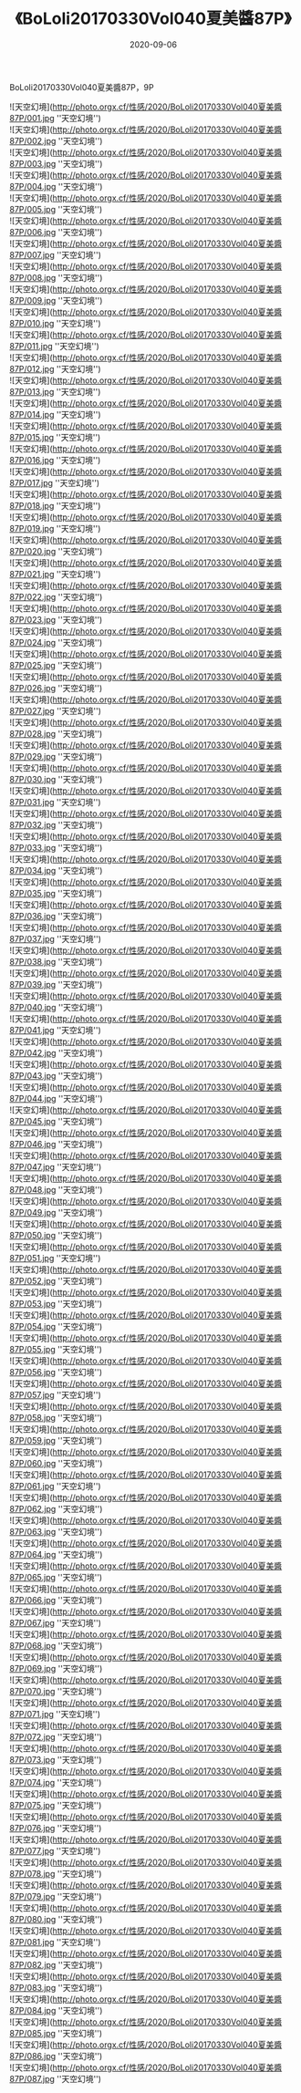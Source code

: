 ﻿---
layout: post
title:  《BoLoli20170330Vol040夏美醬87P》
date:   2020-09-06
img: http://photo.orgx.cf/性感/2020/BoLoli20170330Vol040夏美醬87P/000.jpg
tags: [美女, 性感, 泳衣]
---

BoLoli20170330Vol040夏美醬87P，9P



![天空幻境](http://photo.orgx.cf/性感/2020/BoLoli20170330Vol040夏美醬87P/001.jpg ''天空幻境'') <br>
![天空幻境](http://photo.orgx.cf/性感/2020/BoLoli20170330Vol040夏美醬87P/002.jpg ''天空幻境'') <br>
![天空幻境](http://photo.orgx.cf/性感/2020/BoLoli20170330Vol040夏美醬87P/003.jpg ''天空幻境'') <br>
![天空幻境](http://photo.orgx.cf/性感/2020/BoLoli20170330Vol040夏美醬87P/004.jpg ''天空幻境'') <br>
![天空幻境](http://photo.orgx.cf/性感/2020/BoLoli20170330Vol040夏美醬87P/005.jpg ''天空幻境'') <br>
![天空幻境](http://photo.orgx.cf/性感/2020/BoLoli20170330Vol040夏美醬87P/006.jpg ''天空幻境'') <br>
![天空幻境](http://photo.orgx.cf/性感/2020/BoLoli20170330Vol040夏美醬87P/007.jpg ''天空幻境'') <br>
![天空幻境](http://photo.orgx.cf/性感/2020/BoLoli20170330Vol040夏美醬87P/008.jpg ''天空幻境'') <br>
![天空幻境](http://photo.orgx.cf/性感/2020/BoLoli20170330Vol040夏美醬87P/009.jpg ''天空幻境'') <br>
![天空幻境](http://photo.orgx.cf/性感/2020/BoLoli20170330Vol040夏美醬87P/010.jpg ''天空幻境'') <br>
![天空幻境](http://photo.orgx.cf/性感/2020/BoLoli20170330Vol040夏美醬87P/011.jpg ''天空幻境'') <br>
![天空幻境](http://photo.orgx.cf/性感/2020/BoLoli20170330Vol040夏美醬87P/012.jpg ''天空幻境'') <br>
![天空幻境](http://photo.orgx.cf/性感/2020/BoLoli20170330Vol040夏美醬87P/013.jpg ''天空幻境'') <br>
![天空幻境](http://photo.orgx.cf/性感/2020/BoLoli20170330Vol040夏美醬87P/014.jpg ''天空幻境'') <br>
![天空幻境](http://photo.orgx.cf/性感/2020/BoLoli20170330Vol040夏美醬87P/015.jpg ''天空幻境'') <br>
![天空幻境](http://photo.orgx.cf/性感/2020/BoLoli20170330Vol040夏美醬87P/016.jpg ''天空幻境'') <br>
![天空幻境](http://photo.orgx.cf/性感/2020/BoLoli20170330Vol040夏美醬87P/017.jpg ''天空幻境'') <br>
![天空幻境](http://photo.orgx.cf/性感/2020/BoLoli20170330Vol040夏美醬87P/018.jpg ''天空幻境'') <br>
![天空幻境](http://photo.orgx.cf/性感/2020/BoLoli20170330Vol040夏美醬87P/019.jpg ''天空幻境'') <br>
![天空幻境](http://photo.orgx.cf/性感/2020/BoLoli20170330Vol040夏美醬87P/020.jpg ''天空幻境'') <br>
![天空幻境](http://photo.orgx.cf/性感/2020/BoLoli20170330Vol040夏美醬87P/021.jpg ''天空幻境'') <br>
![天空幻境](http://photo.orgx.cf/性感/2020/BoLoli20170330Vol040夏美醬87P/022.jpg ''天空幻境'') <br>
![天空幻境](http://photo.orgx.cf/性感/2020/BoLoli20170330Vol040夏美醬87P/023.jpg ''天空幻境'') <br>
![天空幻境](http://photo.orgx.cf/性感/2020/BoLoli20170330Vol040夏美醬87P/024.jpg ''天空幻境'') <br>
![天空幻境](http://photo.orgx.cf/性感/2020/BoLoli20170330Vol040夏美醬87P/025.jpg ''天空幻境'') <br>
![天空幻境](http://photo.orgx.cf/性感/2020/BoLoli20170330Vol040夏美醬87P/026.jpg ''天空幻境'') <br>
![天空幻境](http://photo.orgx.cf/性感/2020/BoLoli20170330Vol040夏美醬87P/027.jpg ''天空幻境'') <br>
![天空幻境](http://photo.orgx.cf/性感/2020/BoLoli20170330Vol040夏美醬87P/028.jpg ''天空幻境'') <br>
![天空幻境](http://photo.orgx.cf/性感/2020/BoLoli20170330Vol040夏美醬87P/029.jpg ''天空幻境'') <br>
![天空幻境](http://photo.orgx.cf/性感/2020/BoLoli20170330Vol040夏美醬87P/030.jpg ''天空幻境'') <br>
![天空幻境](http://photo.orgx.cf/性感/2020/BoLoli20170330Vol040夏美醬87P/031.jpg ''天空幻境'') <br>
![天空幻境](http://photo.orgx.cf/性感/2020/BoLoli20170330Vol040夏美醬87P/032.jpg ''天空幻境'') <br>
![天空幻境](http://photo.orgx.cf/性感/2020/BoLoli20170330Vol040夏美醬87P/033.jpg ''天空幻境'') <br>
![天空幻境](http://photo.orgx.cf/性感/2020/BoLoli20170330Vol040夏美醬87P/034.jpg ''天空幻境'') <br>
![天空幻境](http://photo.orgx.cf/性感/2020/BoLoli20170330Vol040夏美醬87P/035.jpg ''天空幻境'') <br>
![天空幻境](http://photo.orgx.cf/性感/2020/BoLoli20170330Vol040夏美醬87P/036.jpg ''天空幻境'') <br>
![天空幻境](http://photo.orgx.cf/性感/2020/BoLoli20170330Vol040夏美醬87P/037.jpg ''天空幻境'') <br>
![天空幻境](http://photo.orgx.cf/性感/2020/BoLoli20170330Vol040夏美醬87P/038.jpg ''天空幻境'') <br>
![天空幻境](http://photo.orgx.cf/性感/2020/BoLoli20170330Vol040夏美醬87P/039.jpg ''天空幻境'') <br>
![天空幻境](http://photo.orgx.cf/性感/2020/BoLoli20170330Vol040夏美醬87P/040.jpg ''天空幻境'') <br>
![天空幻境](http://photo.orgx.cf/性感/2020/BoLoli20170330Vol040夏美醬87P/041.jpg ''天空幻境'') <br>
![天空幻境](http://photo.orgx.cf/性感/2020/BoLoli20170330Vol040夏美醬87P/042.jpg ''天空幻境'') <br>
![天空幻境](http://photo.orgx.cf/性感/2020/BoLoli20170330Vol040夏美醬87P/043.jpg ''天空幻境'') <br>
![天空幻境](http://photo.orgx.cf/性感/2020/BoLoli20170330Vol040夏美醬87P/044.jpg ''天空幻境'') <br>
![天空幻境](http://photo.orgx.cf/性感/2020/BoLoli20170330Vol040夏美醬87P/045.jpg ''天空幻境'') <br>
![天空幻境](http://photo.orgx.cf/性感/2020/BoLoli20170330Vol040夏美醬87P/046.jpg ''天空幻境'') <br>
![天空幻境](http://photo.orgx.cf/性感/2020/BoLoli20170330Vol040夏美醬87P/047.jpg ''天空幻境'') <br>
![天空幻境](http://photo.orgx.cf/性感/2020/BoLoli20170330Vol040夏美醬87P/048.jpg ''天空幻境'') <br>
![天空幻境](http://photo.orgx.cf/性感/2020/BoLoli20170330Vol040夏美醬87P/049.jpg ''天空幻境'') <br>
![天空幻境](http://photo.orgx.cf/性感/2020/BoLoli20170330Vol040夏美醬87P/050.jpg ''天空幻境'') <br>
![天空幻境](http://photo.orgx.cf/性感/2020/BoLoli20170330Vol040夏美醬87P/051.jpg ''天空幻境'') <br>
![天空幻境](http://photo.orgx.cf/性感/2020/BoLoli20170330Vol040夏美醬87P/052.jpg ''天空幻境'') <br>
![天空幻境](http://photo.orgx.cf/性感/2020/BoLoli20170330Vol040夏美醬87P/053.jpg ''天空幻境'') <br>
![天空幻境](http://photo.orgx.cf/性感/2020/BoLoli20170330Vol040夏美醬87P/054.jpg ''天空幻境'') <br>
![天空幻境](http://photo.orgx.cf/性感/2020/BoLoli20170330Vol040夏美醬87P/055.jpg ''天空幻境'') <br>
![天空幻境](http://photo.orgx.cf/性感/2020/BoLoli20170330Vol040夏美醬87P/056.jpg ''天空幻境'') <br>
![天空幻境](http://photo.orgx.cf/性感/2020/BoLoli20170330Vol040夏美醬87P/057.jpg ''天空幻境'') <br>
![天空幻境](http://photo.orgx.cf/性感/2020/BoLoli20170330Vol040夏美醬87P/058.jpg ''天空幻境'') <br>
![天空幻境](http://photo.orgx.cf/性感/2020/BoLoli20170330Vol040夏美醬87P/059.jpg ''天空幻境'') <br>
![天空幻境](http://photo.orgx.cf/性感/2020/BoLoli20170330Vol040夏美醬87P/060.jpg ''天空幻境'') <br>
![天空幻境](http://photo.orgx.cf/性感/2020/BoLoli20170330Vol040夏美醬87P/061.jpg ''天空幻境'') <br>
![天空幻境](http://photo.orgx.cf/性感/2020/BoLoli20170330Vol040夏美醬87P/062.jpg ''天空幻境'') <br>
![天空幻境](http://photo.orgx.cf/性感/2020/BoLoli20170330Vol040夏美醬87P/063.jpg ''天空幻境'') <br>
![天空幻境](http://photo.orgx.cf/性感/2020/BoLoli20170330Vol040夏美醬87P/064.jpg ''天空幻境'') <br>
![天空幻境](http://photo.orgx.cf/性感/2020/BoLoli20170330Vol040夏美醬87P/065.jpg ''天空幻境'') <br>
![天空幻境](http://photo.orgx.cf/性感/2020/BoLoli20170330Vol040夏美醬87P/066.jpg ''天空幻境'') <br>
![天空幻境](http://photo.orgx.cf/性感/2020/BoLoli20170330Vol040夏美醬87P/067.jpg ''天空幻境'') <br>
![天空幻境](http://photo.orgx.cf/性感/2020/BoLoli20170330Vol040夏美醬87P/068.jpg ''天空幻境'') <br>
![天空幻境](http://photo.orgx.cf/性感/2020/BoLoli20170330Vol040夏美醬87P/069.jpg ''天空幻境'') <br>
![天空幻境](http://photo.orgx.cf/性感/2020/BoLoli20170330Vol040夏美醬87P/070.jpg ''天空幻境'') <br>
![天空幻境](http://photo.orgx.cf/性感/2020/BoLoli20170330Vol040夏美醬87P/071.jpg ''天空幻境'') <br>
![天空幻境](http://photo.orgx.cf/性感/2020/BoLoli20170330Vol040夏美醬87P/072.jpg ''天空幻境'') <br>
![天空幻境](http://photo.orgx.cf/性感/2020/BoLoli20170330Vol040夏美醬87P/073.jpg ''天空幻境'') <br>
![天空幻境](http://photo.orgx.cf/性感/2020/BoLoli20170330Vol040夏美醬87P/074.jpg ''天空幻境'') <br>
![天空幻境](http://photo.orgx.cf/性感/2020/BoLoli20170330Vol040夏美醬87P/075.jpg ''天空幻境'') <br>
![天空幻境](http://photo.orgx.cf/性感/2020/BoLoli20170330Vol040夏美醬87P/076.jpg ''天空幻境'') <br>
![天空幻境](http://photo.orgx.cf/性感/2020/BoLoli20170330Vol040夏美醬87P/077.jpg ''天空幻境'') <br>
![天空幻境](http://photo.orgx.cf/性感/2020/BoLoli20170330Vol040夏美醬87P/078.jpg ''天空幻境'') <br>
![天空幻境](http://photo.orgx.cf/性感/2020/BoLoli20170330Vol040夏美醬87P/079.jpg ''天空幻境'') <br>
![天空幻境](http://photo.orgx.cf/性感/2020/BoLoli20170330Vol040夏美醬87P/080.jpg ''天空幻境'') <br>
![天空幻境](http://photo.orgx.cf/性感/2020/BoLoli20170330Vol040夏美醬87P/081.jpg ''天空幻境'') <br>
![天空幻境](http://photo.orgx.cf/性感/2020/BoLoli20170330Vol040夏美醬87P/082.jpg ''天空幻境'') <br>
![天空幻境](http://photo.orgx.cf/性感/2020/BoLoli20170330Vol040夏美醬87P/083.jpg ''天空幻境'') <br>
![天空幻境](http://photo.orgx.cf/性感/2020/BoLoli20170330Vol040夏美醬87P/084.jpg ''天空幻境'') <br>
![天空幻境](http://photo.orgx.cf/性感/2020/BoLoli20170330Vol040夏美醬87P/085.jpg ''天空幻境'') <br>
![天空幻境](http://photo.orgx.cf/性感/2020/BoLoli20170330Vol040夏美醬87P/086.jpg ''天空幻境'') <br>
![天空幻境](http://photo.orgx.cf/性感/2020/BoLoli20170330Vol040夏美醬87P/087.jpg ''天空幻境'') <br>